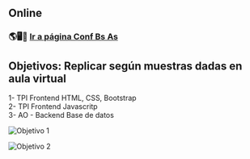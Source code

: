 ## Online

### 🌎🖥️📱 [Ir a página Conf Bs As](https://sgvcode.github.io/conf-bs-as/)<br>

## Objetivos: Replicar según muestras dadas en aula virtual<br>

1- TPI Frontend HTML, CSS, Bootstrap<br>
2- TPI Frontend Javascritp<br>
3- AO - Backend Base de datos<br>

![Objetivo 1](https://github.com/sgvcode/conf-bs-as/assets/106033066/c8645bfb-271e-411a-a2a3-7d5e6728f122)<br>

![Objetivo 2](https://github.com/sgvcode/conf-bs-as/assets/106033066/7c9f6c2a-7322-4adc-8f7e-c8bb1d200dd3)<br>
